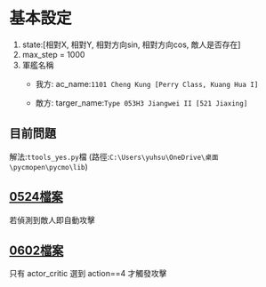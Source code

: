 # 基本設定
1. state:[相對X, 相對Y, 相對方向sin, 相對方向cos, 敵人是否存在]
2. max_step = 1000
3. 軍艦名稱
   * 我方: ac_name:`1101 Cheng Kung [Perry Class, Kuang Hua I]`

   * 敵方: targer_name:`Type 053H3 Jiangwei II [521 Jiaxing]`


## 目前問題
解法:`ttools_yes.py`檔 (路徑:`C:\Users\yuhsu\OneDrive\桌面\pycmopen\pycmo\lib`)

## [0524檔案](https://github.com/Yuu-Hsuan/CMO/tree/main/1v1/0524)
若偵測到敵人即自動攻擊

## [0602檔案]()
只有 actor_critic 選到 action==4 才觸發攻擊

